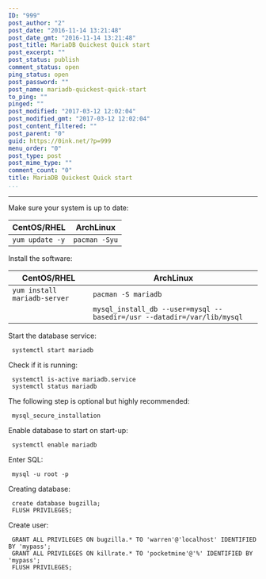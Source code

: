 ```yaml
---
ID: "999"
post_author: "2"
post_date: "2016-11-14 13:21:48"
post_date_gmt: "2016-11-14 13:21:48"
post_title: MariaDB Quickest Quick start
post_excerpt: ""
post_status: publish
comment_status: open
ping_status: open
post_password: ""
post_name: mariadb-quickest-quick-start
to_ping: ""
pinged: ""
post_modified: "2017-03-12 12:02:04"
post_modified_gmt: "2017-03-12 12:02:04"
post_content_filtered: ""
post_parent: "0"
guid: https://0ink.net/?p=999
menu_order: "0"
post_type: post
post_mime_type: ""
comment_count: "0"
title: MariaDB Quickest Quick start
...
```

---


Make sure your system is up to date:

| CentOS/RHEL | ArchLinux |
|-------------|-----------|
| `yum update -y` | `pacman -Syu` |

Install the software:

| CentOS/RHEL | ArchLinux |
|-------------|-----------|
| `yum install mariadb-server` | `pacman -S mariadb` |
| | `mysql_install_db --user=mysql --basedir=/usr --datadir=/var/lib/mysql` |

Start the database service:

     systemctl start mariadb

Check if it is running:

     systemctl is-active mariadb.service
     systemctl status mariadb

The following step is optional but highly recommended:

     mysql_secure_installation

Enable database to start on start-up:

     systemctl enable mariadb

Enter SQL:

     mysql -u root -p

Creating database:

     create database bugzilla;
     FLUSH PRIVILEGES;

Create user:

     GRANT ALL PRIVILEGES ON bugzilla.* TO 'warren'@'localhost' IDENTIFIED BY 'mypass';
     GRANT ALL PRIVILEGES ON killrate.* TO 'pocketmine'@'%' IDENTIFIED BY 'mypass';
     FLUSH PRIVILEGES;


